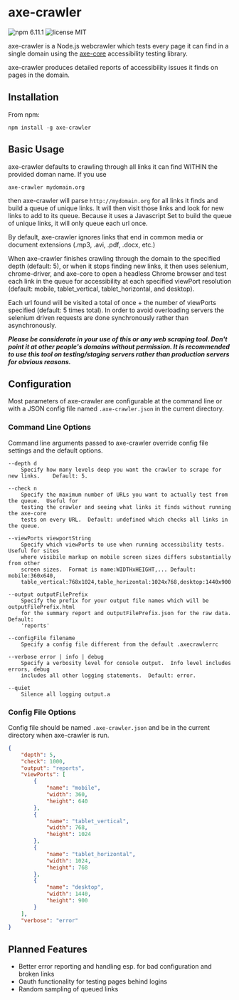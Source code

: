 # axe-crawler

![npm 6.11.1](https://img.shields.io/badge/npm-6.11.1-blue.svg?style=flat-square) ![license MIT](https://img.shields.io/badge/license-MIT-lightgrey.svg?style=flat-square)

axe-crawler is a Node.js webcrawler which tests every page it can find in a single domain using the [axe-core](https://github.com/dequelabs/axe-core) accessibility testing library.

axe-crawler produces detailed reports of accessibility issues it finds on pages in the domain.

## Installation

From npm:
```
npm install -g axe-crawler
```

## Basic Usage

axe-crawler defaults to crawling through all links it can find WITHIN the provided doman name. If you use
```
axe-crawler mydomain.org
```
then axe-crawler will parse `http://mydomain.org` for all links it finds and build a queue of unique links.  It will then visit those links and look for new links to add to its queue.  Because it uses a Javascript Set to build the queue of unique links, it will only queue each url once.

By default, axe-crawler ignores links that end in common media or document extensions (.mp3, .avi, .pdf, .docx, etc.)

When axe-crawler finishes crawling through the domain to the specified depth (default: 5), or when it stops finding new links, it then uses selenium, chrome-driver, and axe-core to open a headless Chrome browser and test each link in the queue for accessibility at each specified viewPort resolution (default: mobile, tablet_vertical, tablet_horizontal, and desktop).

Each url found will be visited a total of once + the number of viewPorts specified (default: 5 times total).  In order to avoid overloading servers the selenium driven requests are done synchronously rather than asynchronously.

***Please be considerate in your use of this or any web scraping tool.  Don't point it at other people's domains without permission.  It is recommended to use this tool on testing/staging servers rather than production servers for obvious reasons.***

## Configuration

Most parameters of axe-crawler are configurable at the command line or with a JSON config file named `.axe-crawler.json` in the current directory.

### Command Line Options

Command line arguments passed to axe-crawler override config file settings and the default options.
```
--depth d
    Specify how many levels deep you want the crawler to scrape for new links.    Default: 5.

--check n
    Specify the maximum number of URLs you want to actually test from the queue.  Useful for
    testing the crawler and seeing what links it finds without running the axe-core
    tests on every URL.  Default: undefined which checks all links in the queue.

--viewPorts viewportString
    Specify which viewPorts to use when running accessibility tests.  Useful for sites
    where visibile markup on mobile screen sizes differs substantially from other
    screen sizes.  Format is name:WIDTHxHEIGHT,... Default: mobile:360x640,
    table_vertical:768x1024,table_horizontal:1024x768,desktop:1440x900

--output outputFilePrefix
    Specify the prefix for your output file names which will be outputFilePrefix.html 
    for the summary report and outputFilePrefix.json for the raw data.  Default: 
    'reports'

--configFile filename
    Specify a config file different from the default .axecrawlerrc

--verbose error | info | debug
    Specify a verbosity level for console output.  Info level includes errors, debug 
    includes all other logging statements.  Default: error.

--quiet
    Silence all logging output.a
```

### Config File Options

Config file should be named `.axe-crawler.json` and be in the current directory when axe-crawler is run.

```json
{
    "depth": 5,
    "check": 1000,
    "output": "reports",
    "viewPorts": [
        {
            "name": "mobile",
            "width": 360,
            "height": 640
        },
        {
            "name": "tablet_vertical",
            "width": 768,
            "height": 1024
        },
        {
            "name": "tablet_horizontal",
            "width": 1024,
            "height": 768
        },
        {
            "name": "desktop",
            "width": 1440,
            "height": 900
        }
    ],
    "verbose": "error"
}
```

## Planned Features

* Better error reporting and handling esp. for bad configuration and broken links
* Oauth functionality for testing pages behind logins
* Random sampling of queued links

